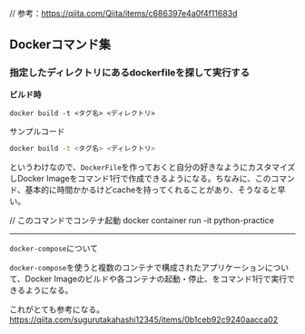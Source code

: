 // 参考：https://qiita.com/Qiita/items/c686397e4a0f4f11683d


## Dockerコマンド集


### 指定したディレクトリにあるdockerfileを探して実行する
**ビルド時**

`docker build -t <タグ名> <ディレクトリ>`

サンプルコード
```shell:sample1.sh
docker build -t <タグ名> <ディレクトリ>
```

というわけなので、`DockerFile`を作っておくと自分の好きなようにカスタマイズしDocker Imageをコマンド1行で作成できるようになる。ちなみに、このコマンド、基本的に時間かかるけどcacheを持ってくれることがあり、そうなると早い。

// このコマンドでコンテナ起動
docker container run -it python-practice 


---
`docker-compose`について

`docker-compose`を使うと複数のコンテナで構成されたアプリケーションについて、Docker Imageのビルドや各コンテナの起動・停止、をコマンド1行で実行できるようになる。

これがとても参考になる。
https://qiita.com/sugurutakahashi12345/items/0b1ceb92c9240aacca02